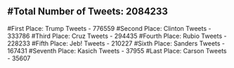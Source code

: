 #Total Number of Tweets: 2084233 
---
#First Place: Trump Tweets - 776559
#Second Place: Clinton Tweets - 333786
#Third Place: Cruz Tweets - 294435
#Fourth Place: Rubio Tweets - 228233
#Fifth Place: Jeb! Tweets - 210227
#Sixth Place: Sanders Tweets - 167431
#Seventh Place: Kasich Tweets - 37955
#Last Place: Carson Tweets - 35607

